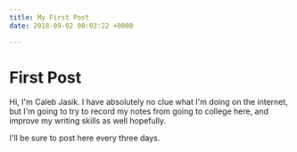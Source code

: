 ```yaml
---
title: My First Post
date: 2018-09-02 00:03:22 +0000

---
```

# First Post

Hi, I'm Caleb Jasik. I have absolutely no clue what I'm doing on the internet, but I'm going to try to record my notes from going to college here, and improve my writing skills as well hopefully.

I'll be sure to post here every three days.